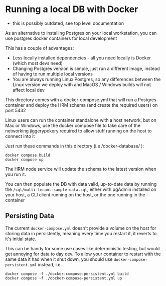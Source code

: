 # Running a local DB with Docker

- this is possibly outdated, see top level documentation

As an alternative to installing Postgres on your local workstation, you can use postgres docker containers for local development

This has a couple of advantages:

- Less locally installed dependencies - all you need locally is Docker (which most devs need)
- Changing Postgres version is simple, just run a different image, instead of having to run multiple local versions
- You are always running Linux Postgres, so any differences between the Linux version we deploy with and MacOS / Windows builds will not affect local dev

This directory comes with a docker-compose.yml that will run a Postgres container and deploy the HRM schema (and create the required users) on port 5432

Linux users can run the container standalone with a host network, but on Mac or Windows, use the docker compose file to take care of the networking jiggerypokery required to allow stuff running on the host to connect into it

Just run these commands in this directory (i.e /docker-database/ ):

```
docker compose build
docker compose up
```

The HRM node service will update the schema to the latest version when you run it.

You can then populate the DB with data valid, up-to-date data by running the `/sql/multi-tenant-sample-data.sql`, either with pgAdmin installed on your host, a CLI client running on the host, or the one running in the container

## Persisting Data

The current `docker-compose.yml` doesn't provide a volume on the host for storing data in persistently, meaning every time you restart it, it reverts to it's initial state.

This can be handy for some use cases like deterministic testing, but would get annoying for data to day dev. To allow your container to restart with the same data it had when it shut down, you should use `docker-compose-persistent.yml` instead, i.e.

```
docker compose -f ./docker-compose-persistent.yml build
docker compose -f ./docker-compose-persistent.yml up
```

